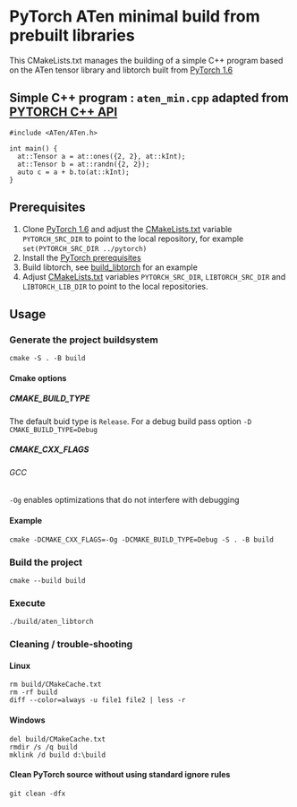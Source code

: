 # PyTorch ATen minimal build from prebuilt libraries
This CMakeLists.txt manages the building of a simple C++ program based on the ATen tensor library and libtorch built from [PyTorch 1.6](https://github.com/pytorch/pytorch/tree/1.6)
## Simple C++ program : `aten_min.cpp` adapted from [PYTORCH C++ API](https://pytorch.org/cppdocs/)
    #include <ATen/ATen.h>

    int main() {
      at::Tensor a = at::ones({2, 2}, at::kInt);
      at::Tensor b = at::randn({2, 2});
      auto c = a + b.to(at::kInt);
    }
## Prerequisites
1. Clone [PyTorch 1.6](https://github.com/pytorch/pytorch/tree/1.6) and adjust the [CMakeLists.txt](CMakeLists.txt) variable `PYTORCH_SRC_DIR` to point to the local repository, for example `set(PYTORCH_SRC_DIR ../pytorch)`
2. Install the [PyTorch prerequisites](https://github.com/pytorch/pytorch/tree/1.6#from-source)
3. Build libtorch, see [build_libtorch](https://github.com/shanemcandrewai/build_libtorch) for an example
4. Adjust [CMakeLists.txt](CMakeLists.txt) variables `PYTORCH_SRC_DIR`, `LIBTORCH_SRC_DIR` and `LIBTORCH_LIB_DIR` to point to the local repositories.
## Usage
### Generate the project buildsystem
    cmake -S . -B build
#### Cmake options
##### CMAKE_BUILD_TYPE 
The default buid type is `Release`. For a debug build pass option `-D CMAKE_BUILD_TYPE=Debug`
##### CMAKE_CXX_FLAGS
###### GCC
`-Og` enables optimizations that do not interfere with debugging
#### Example
    cmake -DCMAKE_CXX_FLAGS=-Og -DCMAKE_BUILD_TYPE=Debug -S . -B build
### Build the project
    cmake --build build
### Execute
    ./build/aten_libtorch
### Cleaning / trouble-shooting
#### Linux
    rm build/CMakeCache.txt
    rm -rf build
    diff --color=always -u file1 file2 | less -r
#### Windows
    del build/CMakeCache.txt
    rmdir /s /q build
    mklink /d build d:\build
#### Clean PyTorch source without using standard ignore rules
    git clean -dfx
